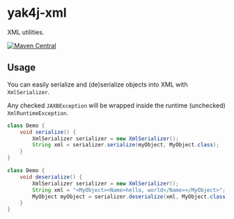 # yak4j-xml

XML utilities.

[![Maven Central](https://img.shields.io/maven-central/v/com.github.ngeor/yak4j-xml.svg?label=Maven%20Central)](https://search.maven.org/search?q=g:%22com.github.ngeor%22%20AND%20a:%22yak4j-xml%22)

## Usage

You can easily serialize and (de)serialize objects into XML with
`XmlSerializer`.

Any checked `JAXBException` will be wrapped inside the runtime (unchecked)
`XmlRuntimeException`.

```java
class Demo {
    void serialize() {
        XmlSerializer serializer = new XmlSerializer();
        String xml = serializer.serialize(myObject, MyObject.class);
    }
}
```

```java
class Demo {
    void deserialize() {
        XmlSerializer serializer = new XmlSerializer();
        String xml = "<MyObject><Name>hello, world</Name></MyObject>";
        MyObject myObject = serializer.deserialize(xml, MyObject.class);
    }
}
```
